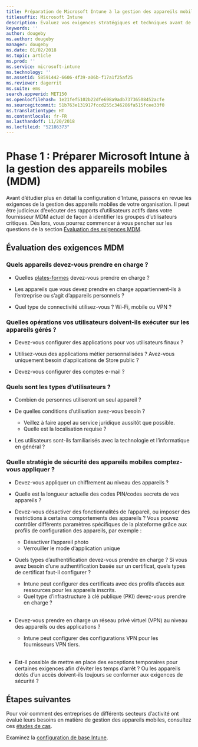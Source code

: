 ```yaml
---
title: Préparation de Microsoft Intune à la gestion des appareils mobiles
titlesuffix: Microsoft Intune
description: Évaluez vos exigences stratégiques et techniques avant de migrer vers Microsoft Intune.
keywords: ''
author: dougeby
ms.author: dougeby
manager: dougeby
ms.date: 01/02/2018
ms.topic: article
ms.prod: ''
ms.service: microsoft-intune
ms.technology: ''
ms.assetid: 58591442-6606-4f39-a06b-f17a1f25af25
ms.reviewer: dagerrit
ms.suite: ems
search.appverid: MET150
ms.openlocfilehash: 1e21fef5102b22dfe698a9adb73736508452acfe
ms.sourcegitcommit: 51b763e131917fccd255c346286fa515fcee33f0
ms.translationtype: HT
ms.contentlocale: fr-FR
ms.lasthandoff: 11/20/2018
ms.locfileid: "52186373"
---
```

# <a name="phase-1-prepare-microsoft-intune-for-mobile-device-management-mdm"></a>Phase 1 : Préparer Microsoft Intune à la gestion des appareils mobiles (MDM)

Avant d’étudier plus en détail la configuration d’Intune, passons en revue les exigences de la gestion des appareils mobiles de votre organisation. Il peut être judicieux d’exécuter des rapports d’utilisateurs actifs dans votre fournisseur MDM actuel de façon à identifier les groupes d’utilisateurs critiques. Dès lors, vous pourrez commencer à vous pencher sur les questions de la section [Évaluation des exigences MDM](migration-guide-prepare.md#assess-mdm-requirements).

## <a name="assess-mdm-requirements"></a>Évaluation des exigences MDM

### <a name="what-kinds-of-devices-do-you-need-to-manage"></a>Quels appareils devez-vous prendre en charge ?

-   Quelles [plates-formes](supported-devices-browsers.md) devez-vous prendre en charge ?

-   Les appareils que vous devez prendre en charge appartiennent-ils à l’entreprise ou s’agit d’appareils personnels ?

-   Quel type de connectivité utilisez-vous ? Wi-Fi, mobile ou VPN ?

### <a name="what-do-your-users-need-to-do-on-managed-devices"></a>Quelles opérations vos utilisateurs doivent-ils exécuter sur les appareils gérés ?

-   Devez-vous configurer des applications pour vos utilisateurs finaux ?

-   Utilisez-vous des applications métier personnalisées ? Avez-vous uniquement besoin d’applications de Store public ?

-   Devez-vous configurer des comptes e-mail ?

### <a name="what-kinds-of-users"></a>Quels sont les types d’utilisateurs ?

-   Combien de personnes utiliseront un seul appareil ?

-   De quelles conditions d’utilisation avez-vous besoin ?

    -   Veillez à faire appel au service juridique aussitôt que possible.
    -   Quelle est la localisation requise ?

-   Les utilisateurs sont-ils familiarisés avec la technologie et l’informatique en général ?

### <a name="what-is-your-device-security-policy"></a>Quelle stratégie de sécurité des appareils mobiles comptez-vous appliquer ?

- Devez-vous appliquer un chiffrement au niveau des appareils ?

- Quelle est la longueur actuelle des codes PIN/codes secrets de vos appareils ?

- Devez-vous désactiver des fonctionnalités de l’appareil, ou imposer des restrictions à certains comportements des appareils ? Vous pouvez contrôler différents paramètres spécifiques de la plateforme grâce aux profils de configuration des appareils, par exemple :
    - Désactiver l’appareil photo
    - Verrouiller le mode d’application unique<br/>

- Quels types d’authentification devez-vous prendre en charge ? Si vous avez besoin d’une authentification basée sur un certificat, quels types de certificat faut-il configurer ?
  - Intune peut configurer des certificats avec des profils d’accès aux ressources pour les appareils inscrits.
  -   Quel type d’infrastructure à clé publique (PKI) devez-vous prendre en charge ?
  <br></br>
- Devez-vous prendre en charge un réseau privé virtuel (VPN) au niveau des appareils ou des applications ?

  -   Intune peut configurer des configurations VPN pour les fournisseurs VPN tiers.
  <br/><br/>
- Est-il possible de mettre en place des exceptions temporaires pour certaines exigences afin d’éviter les temps d’arrêt ? Ou les appareils dotés d’un accès doivent-ils toujours se conformer aux exigences de sécurité ?

## <a name="next-steps"></a>Étapes suivantes
Pour voir comment des entreprises de différents secteurs d’activité ont évalué leurs besoins en matière de gestion des appareils mobiles, consultez ces [études de cas](https://customers.microsoft.com/story/mwh-global-now-part-of-stantec-secures-mobile-devices-with-intune).

Examinez la [configuration de base Intune](migration-guide-setup.md).
